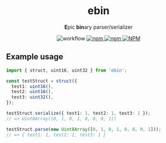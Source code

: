 <h1 align="center">ebin</h1>

<p align="center">
<b>E</b>pic <b>bin</b>ary parser/serializer
</p>

<p align="center">
<img alt="workflow" src="https://img.shields.io/github/actions/workflow/status/mat-sz/ebin/node.js.yml?branch=main">
<a href="https://npmjs.com/package/ebin">
<img alt="npm" src="https://img.shields.io/npm/v/ebin">
<img alt="npm" src="https://img.shields.io/npm/dw/ebin">
<img alt="NPM" src="https://img.shields.io/npm/l/ebin">
</a>
</p>

## Example usage

```ts
import { struct, uint16, uint32 } from 'ebin';

const testStruct = struct({
  test1: uint16(),
  test2: uint16(),
  test3: uint32(),
});

testStruct.serialize({ test1: 1, test2: 1, test3: 1 });
// => Uint8Array([0, 1, 0, 1, 0, 0, 0, 1])

testStruct.parse(new Uint8Array([0, 1, 0, 1, 0, 0, 0, 1]));
// => { test1: 1, test2: 1, test3: 1 }
```
